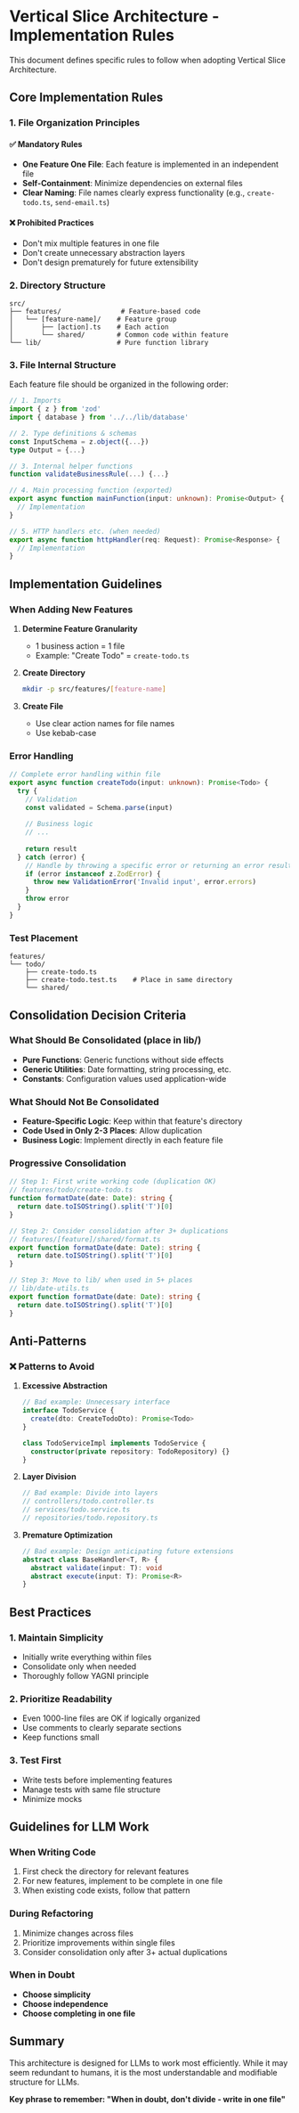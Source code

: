 # Vertical Slice Architecture - Implementation Rules

This document defines specific rules to follow when adopting Vertical Slice Architecture.

## Core Implementation Rules

### 1. File Organization Principles

#### ✅ Mandatory Rules
- **One Feature One File**: Each feature is implemented in an independent file
- **Self-Containment**: Minimize dependencies on external files
- **Clear Naming**: File names clearly express functionality (e.g., `create-todo.ts`, `send-email.ts`)

#### ❌ Prohibited Practices
- Don't mix multiple features in one file
- Don't create unnecessary abstraction layers
- Don't design prematurely for future extensibility

### 2. Directory Structure

```
src/
├── features/               # Feature-based code
│   └── [feature-name]/    # Feature group
│       ├── [action].ts    # Each action
│       └── shared/        # Common code within feature
└── lib/                   # Pure function library
```

### 3. File Internal Structure

Each feature file should be organized in the following order:

```typescript
// 1. Imports
import { z } from 'zod'
import { database } from '../../lib/database'

// 2. Type definitions & schemas
const InputSchema = z.object({...})
type Output = {...}

// 3. Internal helper functions
function validateBusinessRule(...) {...}

// 4. Main processing function (exported)
export async function mainFunction(input: unknown): Promise<Output> {
  // Implementation
}

// 5. HTTP handlers etc. (when needed)
export async function httpHandler(req: Request): Promise<Response> {
  // Implementation
}
```

## Implementation Guidelines

### When Adding New Features

1. **Determine Feature Granularity**
   - 1 business action = 1 file
   - Example: "Create Todo" = `create-todo.ts`

2. **Create Directory**
   ```bash
   mkdir -p src/features/[feature-name]
   ```

3. **Create File**
   - Use clear action names for file names
   - Use kebab-case

### Error Handling

```typescript
// Complete error handling within file
export async function createTodo(input: unknown): Promise<Todo> {
  try {
    // Validation
    const validated = Schema.parse(input)
    
    // Business logic
    // ...
    
    return result
  } catch (error) {
    // Handle by throwing a specific error or returning an error result
    if (error instanceof z.ZodError) {
      throw new ValidationError('Invalid input', error.errors)
    }
    throw error
  }
}
```

### Test Placement

```
features/
└── todo/
    ├── create-todo.ts
    ├── create-todo.test.ts    # Place in same directory
    └── shared/
```

## Consolidation Decision Criteria

### What Should Be Consolidated (place in lib/)
- **Pure Functions**: Generic functions without side effects
- **Generic Utilities**: Date formatting, string processing, etc.
- **Constants**: Configuration values used application-wide

### What Should Not Be Consolidated
- **Feature-Specific Logic**: Keep within that feature's directory
- **Code Used in Only 2-3 Places**: Allow duplication
- **Business Logic**: Implement directly in each feature file

### Progressive Consolidation

```typescript
// Step 1: First write working code (duplication OK)
// features/todo/create-todo.ts
function formatDate(date: Date): string {
  return date.toISOString().split('T')[0]
}

// Step 2: Consider consolidation after 3+ duplications
// features/[feature]/shared/format.ts
export function formatDate(date: Date): string {
  return date.toISOString().split('T')[0]
}

// Step 3: Move to lib/ when used in 5+ places
// lib/date-utils.ts
export function formatDate(date: Date): string {
  return date.toISOString().split('T')[0]
}
```

## Anti-Patterns

### ❌ Patterns to Avoid

1. **Excessive Abstraction**
   ```typescript
   // Bad example: Unnecessary interface
   interface TodoService {
     create(dto: CreateTodoDto): Promise<Todo>
   }
   
   class TodoServiceImpl implements TodoService {
     constructor(private repository: TodoRepository) {}
   }
   ```

2. **Layer Division**
   ```typescript
   // Bad example: Divide into layers
   // controllers/todo.controller.ts
   // services/todo.service.ts
   // repositories/todo.repository.ts
   ```

3. **Premature Optimization**
   ```typescript
   // Bad example: Design anticipating future extensions
   abstract class BaseHandler<T, R> {
     abstract validate(input: T): void
     abstract execute(input: T): Promise<R>
   }
   ```

## Best Practices

### 1. Maintain Simplicity
- Initially write everything within files
- Consolidate only when needed
- Thoroughly follow YAGNI principle

### 2. Prioritize Readability
- Even 1000-line files are OK if logically organized
- Use comments to clearly separate sections
- Keep functions small

### 3. Test First
- Write tests before implementing features
- Manage tests with same file structure
- Minimize mocks

## Guidelines for LLM Work

### When Writing Code
1. First check the directory for relevant features
2. For new features, implement to be complete in one file
3. When existing code exists, follow that pattern

### During Refactoring
1. Minimize changes across files
2. Prioritize improvements within single files
3. Consider consolidation only after 3+ actual duplications

### When in Doubt
- **Choose simplicity**
- **Choose independence**
- **Choose completing in one file**

## Summary

This architecture is designed for LLMs to work most efficiently. While it may seem redundant to humans, it is the most understandable and modifiable structure for LLMs.

**Key phrase to remember: "When in doubt, don't divide - write in one file"**